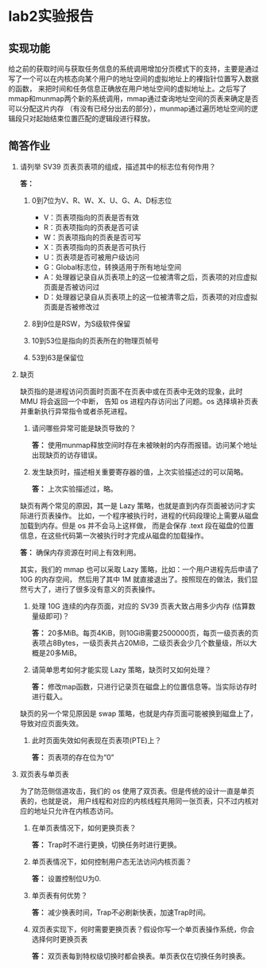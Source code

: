 # lab2实验报告
## 实现功能

给之前的获取时间与获取任务信息的系统调用增加分页模式下的支持，主要是通过写了一个可以在内核态向某个用户的地址空间的虚拟地址上的裸指针位置写入数据的函数，
来把时间和任务信息正确放在用户地址空间的虚拟地址上。之后写了mmap和munmap两个新的系统调用，mmap通过查询地址空间的页表来确定是否可以分配这片内存
（有没有已经分出去的部分），munmap通过遍历地址空间的逻辑段只对起始结束位置匹配的逻辑段进行释放。

## 简答作业
1. 请列举 SV39 页表页表项的组成，描述其中的标志位有何作用？  

    __答：__    

      1. 0到7位为V、R、W、X、U、G、A、D标志位

          * V：页表项指向的页表是否有效
          * R：页表项指向的页表是否可读
          * W：页表项指向的页表是否可写
          * X：页表项指向的页表是否可执行
          * U：页表项是否可被用户级访问
          * G：Global标志位，转换适用于所有地址空间
          * A：处理器记录自从页表项上的这一位被清零之后，页表项的对应虚拟页面是否被访问过
          * D：处理器记录自从页表项上的这一位被清零之后，页表项的对应虚拟页面是否被修改过

      2. 8到9位是RSW，为S级软件保留
      3. 10到53位是指向的页表所在的物理页帧号
      4. 53到63是保留位
        
2. 缺页

    缺页指的是进程访问页面时页面不在页表中或在页表中无效的现象，此时 MMU 将会返回一个中断， 告知 os 进程内存访问出了问题。os 选择填补页表并重新执行异常指令或者杀死进程。
    
    1. 请问哪些异常可能是缺页导致的？
    
        __答：__ 使用munmap释放空间时存在未被映射的内存而报错。访问某个地址出现缺页的访存错误。
        
    2. 发生缺页时，描述相关重要寄存器的值，上次实验描述过的可以简略。
    
        __答：__ 上次实验描述过，略。
                    
    缺页有两个常见的原因，其一是 Lazy 策略，也就是直到内存页面被访问才实际进行页表操作。 比如，一个程序被执行时，进程的代码段理论上需要从磁盘加载到内存。但是 os 并不会马上这样做， 而是会保存 .text 段在磁盘的位置信息，在这些代码第一次被执行时才完成从磁盘的加载操作。
    
      __答：__ 确保内存资源在时间上有效利用。
        
    其实，我们的 mmap 也可以采取 Lazy 策略，比如：一个用户进程先后申请了 10G 的内存空间， 然后用了其中 1M 就直接退出了。按照现在的做法，我们显然亏大了，进行了很多没有意义的页表操作。  
    
    1. 处理 10G 连续的内存页面，对应的 SV39 页表大致占用多少内存 (估算数量级即可)？
    
        __答：__ 20多MiB。每页4KiB，则10GiB需要2500000页，每页一级页表的页表项占8Bytes，一级页表共占20MiB，二级页表会少几个数量级，所以大概是20多MiB。
        
    2. 请简单思考如何才能实现 Lazy 策略，缺页时又如何处理？
    
        __答：__ 修改map函数，只进行记录页在磁盘上的位置信息等。当实际访存时进行载入。
        
    缺页的另一个常见原因是 swap 策略，也就是内存页面可能被换到磁盘上了，导致对应页面失效。
    
    1. 此时页面失效如何表现在页表项(PTE)上？
    
        __答：__ 页表项的存在位为“0”
        
3. 双页表与单页表

    为了防范侧信道攻击，我们的 os 使用了双页表。但是传统的设计一直是单页表的，也就是说， 用户线程和对应的内核线程共用同一张页表，只不过内核对应的地址只允许在内核态访问。
    
    1. 在单页表情况下，如何更换页表？
    
        __答：__ Trap时不进行更换，切换任务时进行更换。
        
    2. 单页表情况下，如何控制用户态无法访问内核页面？
    
        __答：__ 设置控制位U为0.
        
    3. 单页表有何优势？
    
        __答：__ 减少换表时间，Trap不必刷新快表，加速Trap时间。
        
    4. 双页表实现下，何时需要更换页表？假设你写一个单页表操作系统，你会选择何时更换页表
    
        __答：__ 双页表每到特权级切换时都会换表。单页表仅在切换任务时换表。
